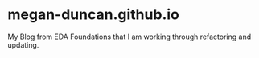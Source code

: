 # megan-duncan.github.io

My Blog from EDA Foundations that I am working through refactoring and updating.

